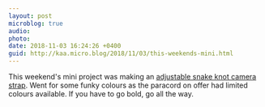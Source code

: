 ```yaml
---
layout: post
microblog: true
audio: 
photo: 
date: 2018-11-03 16:24:26 +0400
guid: http://kaa.micro.blog/2018/11/03/this-weekends-mini.html
---
```

This weekend's mini project was making an [adjustable snake knot camera strap](https://www.lomography.com/magazine/336973-lomography-tutorials-adjustable-snake-knot-camera-strap). Went for some funky colours as the paracord on offer had limited colours available. If you have to go bold, go all the way.
